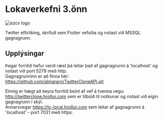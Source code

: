 # Lokaverkefni 3.önn

![ezcv logo](https://hrollur.com/img/logo.jpg)

Twitter eftirlíking, skrifuð sem Flutter vefsíða og notast við MSSQL gagnagrunn.

## Upplýsingar

Þegar forritið hefur verið ræst þá leitar það af gagnagrunni á 'localhost' og notast við port 5279 með http.<br />
Gagnagrunninn er að finna hér: <https://github.com/almararn/TwitterCloneAPI.git>

Einnig er hægt að keyra forritið beint af vef á tvenna vegu:<br />
<http://twitterclone.hrollur.com> sem er tilbúið til notkunar og notast við eigin gagnagrunn í skýi.<br />
Annarsvegar <https://tc-local.hrollur.com> sem leitar af gagnagrunni á 'localhost' - port 7031 með https.
